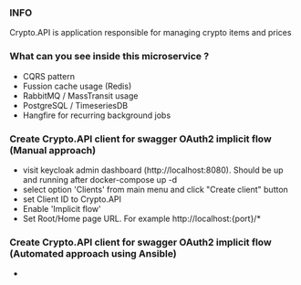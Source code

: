 ### INFO

Crypto.API is application responsible for managing crypto items and prices

### What can you see inside this microservice ?
- CQRS pattern
- Fussion cache usage (Redis)
- RabbitMQ / MassTransit usage
- PostgreSQL / TimeseriesDB
- Hangfire for recurring background jobs

### Create Crypto.API client for swagger OAuth2 implicit flow (Manual approach)

- visit keycloak admin dashboard (http://localhost:8080). Should be up and running after docker-compose up -d
- select option 'Clients' from main menu and click "Create client" button
- set Client ID to Crypto.API
- Enable 'Implicit flow'
- Set Root/Home page URL. For example http://localhost:{port}/*

### Create Crypto.API client for swagger OAuth2 implicit flow (Automated approach using Ansible)

- 